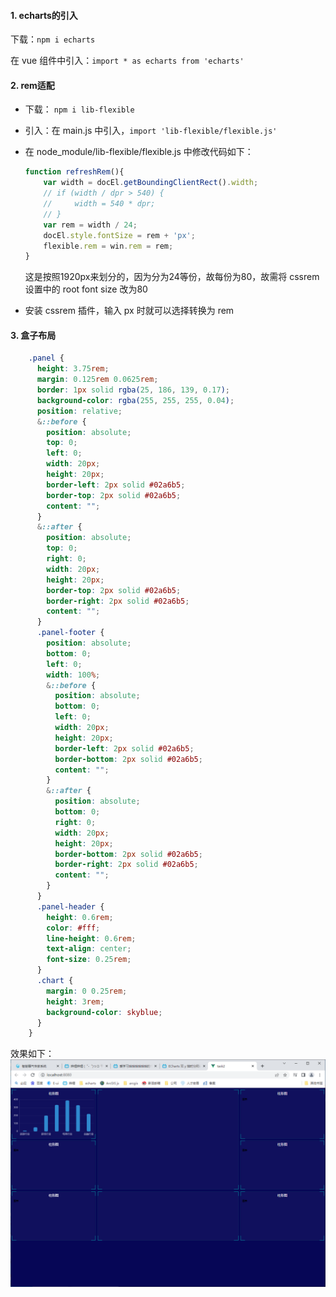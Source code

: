 #### 1. echarts的引入

下载：`npm i echarts`

在 vue 组件中引入：`import * as echarts from 'echarts'`

#### 2. rem适配

- 下载： `npm i lib-flexible`
- 引入：在 main.js 中引入，`import 'lib-flexible/flexible.js'`

- 在 node_module/lib-flexible/flexible.js 中修改代码如下：

  ```js
  function refreshRem(){
      var width = docEl.getBoundingClientRect().width;
      // if (width / dpr > 540) {
      //     width = 540 * dpr;
      // }
      var rem = width / 24;
      docEl.style.fontSize = rem + 'px';
      flexible.rem = win.rem = rem;
  }
  ```

  这是按照1920px来划分的，因为分为24等份，故每份为80，故需将 cssrem 设置中的 root font size 改为80

- 安装 cssrem 插件，输入 px 时就可以选择转换为 rem 

#### 3. 盒子布局

```scss
    .panel {
      height: 3.75rem;
      margin: 0.125rem 0.0625rem;
      border: 1px solid rgba(25, 186, 139, 0.17);
      background-color: rgba(255, 255, 255, 0.04);
      position: relative;
      &::before {
        position: absolute;
        top: 0;
        left: 0;
        width: 20px;
        height: 20px;
        border-left: 2px solid #02a6b5;
        border-top: 2px solid #02a6b5;
        content: "";
      }
      &::after {
        position: absolute;
        top: 0;
        right: 0;
        width: 20px;
        height: 20px;
        border-top: 2px solid #02a6b5;
        border-right: 2px solid #02a6b5;
        content: "";
      }
      .panel-footer {
        position: absolute;
        bottom: 0;
        left: 0;
        width: 100%;
        &::before {
          position: absolute;
          bottom: 0;
          left: 0;
          width: 20px;
          height: 20px;
          border-left: 2px solid #02a6b5;
          border-bottom: 2px solid #02a6b5;
          content: "";
        }
        &::after {
          position: absolute;
          bottom: 0;
          right: 0;
          width: 20px;
          height: 20px;
          border-bottom: 2px solid #02a6b5;
          border-right: 2px solid #02a6b5;
          content: "";
        }
      }
      .panel-header {
        height: 0.6rem;
        color: #fff;
        line-height: 0.6rem;
        text-align: center;
        font-size: 0.25rem;
      }
      .chart {
        margin: 0 0.25rem;
        height: 3rem;
        background-color: skyblue;
      }
    }
```



效果如下：![image-20221008144840478](image-20221008144840478.png)
